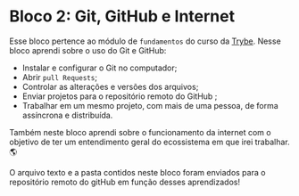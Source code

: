 # Bloco 2: Git, GitHub e Internet

Esse bloco pertence ao módulo de `fundamentos` do curso da [Trybe](https://www.betrybe.com/). Nesse bloco aprendi sobre o uso do Git e GitHub:
* Instalar e configurar o Git no computador;
* Abrir `pull Requests`;
* Controlar as alterações e versões dos arquivos;
* Enviar projetos para o repositório remoto do GitHub ;
* Trabalhar em um mesmo projeto, com mais de uma pessoa, de forma assíncrona e distribuída.

Também neste bloco aprendi sobre o funcionamento da internet com o objetivo de ter um entendimento geral do ecossistema em que irei trabalhar. :earth_americas:

O arquivo texto e a pasta contidos neste bloco foram enviados para o repositório remoto do gitHub em função desses aprendizados!
